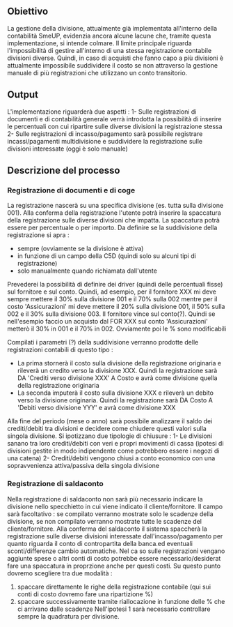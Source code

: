 ## Obiettivo

La gestione della divisione, attualmente già implementata all'interno della contabilità SmeUP, evidenzia ancora alcune lacune che, tramite questa implementazione, si intende colmare.
Il limite principale riguarda l'impossibilità di gestire all'interno di una stessa registrazione contabile divisioni diverse.
Quindi, in caso di acquisti che fanno capo a più divisioni è attualmente impossibile suddividere il costo se non attraverso la gestione manuale di più registrazioni che utilizzano un conto transitorio.


## Output

L'implementazione riguarderà due aspetti : 
1- Sulle registrazioni di documenti e di contabilità generale verrà introdotta la possibilità di inserire le percentuali con cui ripartire sulle diverse divisioni la registrazione stessa
2- Sulle registrazioni di incasso/pagamento sarà possibile registrare incassi/pagamenti multidivisione e suddividere la registrazione sulle divisioni interessate (oggi è solo manuale)

## Descrizione del processo

### Registrazione di documenti e di coge
La registrazione nascerà su una specifica divisione (es. tutta sulla divisione 001).
Alla conferma della registrazione l'utente potrà inserire la spaccatura della registrazione sulle diverse divisioni che impatta.
La spaccatura potrà essere per percentuale o per importo.
Da definire se la suddivisione della registrazione si apra : 
-  sempre (ovviamente se la divisione è attiva)
-  in funzione di un campo della C5D (quindi solo su alcuni tipi di registrazione)
-  solo manualmente quando richiamata dall'utente

Prevederei la possibilità di definire dei driver (quindi delle percentuali fisse) sul fornitore e sul conto.
Quindi, ad esempio, per il fornitore XXX mi deve sempre mettere il 30% sulla divisione 001 e il 70% sulla 002 mentre per il costo 'Assicurazioni' mi deve mettere il 20% sulla divisione 001, il 50% sulla 002 e il 30% sulla divisione 003.
Il fornitore vince sul conto(?). Quindi se nell'esempio faccio un acquisto dal FOR XXX sul conto 'Assicurazioni' metterò il 30% in 001 e il 70% in 002. Ovviamente poi le % sono modificabili

Compilati i parametri (?) della suddivisione verranno prodotte delle registrazioni contabili di questo tipo : 
-  La prima stornerà il costo sulla divisione della registrazione originaria e rileverà un credito verso la divisione XXX. Quindi la registrazione sarà DA 'Crediti verso divisione XXX' A Costo e avrà come divisione quella della registrazione originaria
-  La seconda imputerà il costo sulla divisione XXX e rileverà un debito verso la divisione originaria. Quindi la registrazione sarà DA Costo A 'Debiti verso divisione YYY' e avrà come divisione XXX

Alla fine del periodo (mese o anno) sarà possibile analizzare il saldo dei crediti/debiti tra divisioni e decidere come chiudere questi valori sulla singola divisione.
Si ipotizzano due tipologie di chiusure : 
1- Le divisioni sanano tra loro crediti/debiti con veri e propri movimenti di cassa (ipotesi di divisioni gestite in modo indipendente come potrebbero essere i negozi di una catena)
2- Crediti/debiti vengono chiusi a conto economico con una sopravvenienza attiva/passiva della singola divisione

### Registrazione di saldaconto
Nella registrazione di saldaconto non sarà più necessario indicare la divisione nello specchietto in cui viene indicato il cliente/fornitore. Il campo sarà facoltativo :  se compilato verranno mostrate solo le scadenze della divisione, se non compilato verranno mostrate tutte le scadenze del cliente/fornitore.
Alla conferma del saldaconto il sistema spaccherà la registrazione sulle diverse divisioni interessate dall'incasso/pagamento per quanto riguarda il conto di contropartita della banca.ed eventuali sconti/differenze cambio automatiche.
Nel ca so sulle registrazioni vengano aggiunte spese o altri conti di costo potrebbe essere necessario/desiderat fare una spaccatura in proprzione anche per questi costi.
Su questo punto dovremo scegliere tra due modalità : 
1. spaccare direttamente le righe della registrazione contabile (qui sui conti di costo dovremo fare una ripartizione %)
2. spaccare successivamente tramite riallocazione in funzione delle % che ci arrivano dalle scadenze
Nell'ipotesi 1 sarà necessario controllare sempre la quadratura per divisione.






